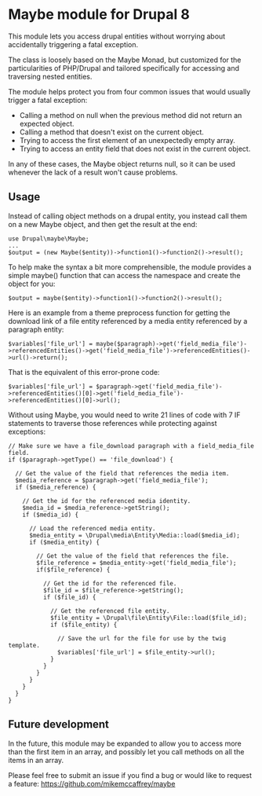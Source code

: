 # Maybe module for Drupal 8

This module lets you access drupal entities without worrying about accidentally triggering a fatal exception.

The class is loosely based on the Maybe Monad, but customized for the particularities of PHP/Drupal and tailored specifically for accessing and traversing nested entities.

The module helps protect you from four common issues that would usually trigger a fatal exception:

* Calling a method on null when the previous method did not return an expected object.
* Calling a method that doesn't exist on the current object.
* Trying to access the first element of an unexpectedly empty array.
* Trying to access an entity field that does not exist in the current object.

In any of these cases, the Maybe object returns null, so it can be used whenever the lack of a result won't cause problems.

## Usage

Instead of calling object methods on a drupal entity, you instead call them on a new Maybe object, and then get the result at the end:
```
use Drupal\maybe\Maybe;
...
$output = (new Maybe($entity))->function1()->function2()->result();
```

To help make the syntax a bit more comprehensible, the module provides a simple maybe() function that can access the namespace and create the object for you:
```
$output = maybe($entity)->function1()->function2()->result();
```

Here is an example from a theme preprocess function for getting the download link of a file entity referenced by a media entity referenced by a paragraph entity:
```
$variables['file_url'] = maybe($paragraph)->get('field_media_file')->referencedEntities()->get('field_media_file')->referencedEntities()->url()->return();
```

That is the equivalent of this error-prone code:
```
$variables['file_url'] = $paragraph->get('field_media_file')->referencedEntities()[0]->get('field_media_file')->referencedEntities()[0]->url();
```

Without using Maybe, you would need to write 21 lines of code with 7 IF statements to traverse those references while protecting against exceptions:
```
// Make sure we have a file_download paragraph with a field_media_file field.
if ($paragraph->getType() == 'file_download') {

  // Get the value of the field that references the media item.
  $media_reference = $paragraph->get('field_media_file');
  if ($media_reference) {
  
    // Get the id for the referenced media identity.
    $media_id = $media_reference->getString();
    if ($media_id) {
    
      // Load the referenced media entity.
      $media_entity = \Drupal\media\Entity\Media::load($media_id);
      if ($media_entity) {
      
        // Get the value of the field that references the file.
        $file_reference = $media_entity->get('field_media_file');
        if($file_reference) {
        
          // Get the id for the referenced file.
          $file_id = $file_reference->getString();
          if ($file_id) {
          
            // Get the referenced file entity.
            $file_entity = \Drupal\file\Entity\File::load($file_id);
            if ($file_entity) {
            
              // Save the url for the file for use by the twig template.
              $variables['file_url'] = $file_entity->url();
            }
          }
        }
      }
    }
  }
}
```

## Future development

In the future, this module may be expanded to allow you to access more than the first item in an array, and possibly let you call methods on all the items in an array.

Please feel free to submit an issue if you find a bug or would like to request a feature: https://github.com/mikemccaffrey/maybe
